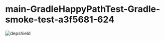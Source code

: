 # main-GradleHappyPathTest-Gradle-smoke-test-a3f5681-624

![depshield](https://depshield.sonatype.org/badges/depshield-prod/main-GradleHappyPathTest-Gradle-smoke-test-a3f5681-624/depshield.svg)